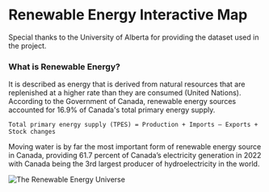 # Renewable Energy Interactive Map
 Special thanks to the University of Alberta for providing the dataset used in the project.

 ### What is Renewable Energy?
 It is described as energy that is derived from natural resources that are replenished at a higher rate than they are consumed (United Nations). According to the Government of Canada, renewable energy sources accounted for 16.9% of Canada's total primary energy supply.
 ```
Total primary energy supply (TPES) = Production + Imports – Exports + Stock changes
```
Moving water is by far the most important form of renewable energy source in Canada, providing 61.7 percent of Canada’s electricity generation in 2022 with Canada being the 3rd largest producer of hydroelectricity in the world.

![The Renewable Energy Universe]()
